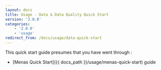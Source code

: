 ```yaml
---
layout: docs
title: Usage - Data & Data Quality Quick Start
version: '2.0.0'
categories:
    - '2.0.0'
    - 'usage'
redirect_from: /docs/usage/data-quick-start
---
```


This quick start guide presumes that you have went through :

- [Menas Quick Start]({{ docs_path }}/usage/menas-quick-start) guide
